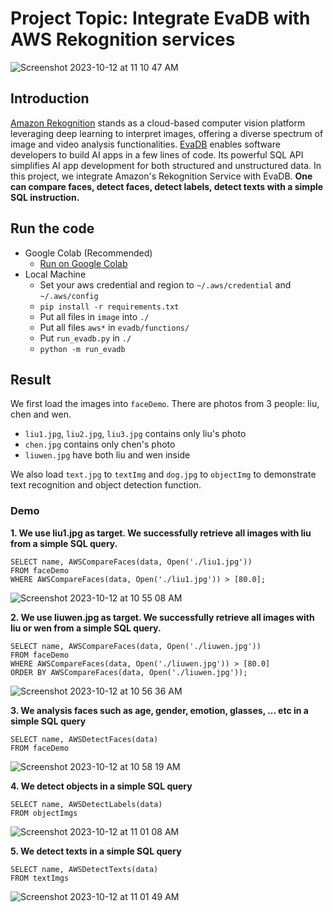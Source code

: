 # Project Topic: Integrate EvaDB with AWS Rekognition services
![Screenshot 2023-10-12 at 11 10 47 AM](https://github.com/Gting6/EvaDB_1/assets/46078333/9c56a682-e053-47cf-9345-dc27483969f6)


## Introduction
[Amazon Rekognition](https://aws.amazon.com/rekognition/) stands as a cloud-based computer vision platform leveraging deep learning to interpret images, offering a diverse spectrum of image and video analysis functionalities. [EvaDB](https://evadb.readthedocs.io/en/stable/index.html) enables software developers to build AI apps in a few lines of code. Its powerful SQL API simplifies AI app development for both structured and unstructured data. In this project, we integrate Amazon's Rekognition Service with EvaDB. **One can compare faces, detect faces, detect labels, detect texts with a simple SQL instruction.**

## Run the code
- Google Colab (Recommended)
  - [Run on Google Colab](https://colab.research.google.com/drive/1oVVlceoH1MiLBeESKhxiqs3m0yW7p6bx?usp=sharing)
- Local Machine
  - Set your aws credential and region to `~/.aws/credential` and `~/.aws/config`
  - `pip install -r requirements.txt`
  - Put all files in `image` into `./`
  - Put all files `aws*` in `evadb/functions/`
  - Put `run_evadb.py` in `./`
  - `python -m run_evadb`

## Result
We first load the images into `faceDemo`. There are photos from 3 people: liu, chen and wen.
- `liu1.jpg`, `liu2.jpg`, `liu3.jpg` contains only liu's photo
- `chen.jpg` contains only chen's photo
- `liuwen.jpg` have both liu and wen inside

We also load `text.jpg` to `textImg` and `dog.jpg` to `objectImg` to demonstrate text recognition and object detection function.

### Demo
**1. We use liu1.jpg as target. We successfully retrieve all images with liu from a simple SQL query.**
```
SELECT name, AWSCompareFaces(data, Open('./liu1.jpg'))
FROM faceDemo
WHERE AWSCompareFaces(data, Open('./liu1.jpg')) > [80.0];
```
![Screenshot 2023-10-12 at 10 55 08 AM](https://github.com/Gting6/EvaDB_1/assets/46078333/f135cd70-0608-4f65-9c24-ca7dc1f9df35)

**2. We use liuwen.jpg as target. We successfully retrieve all images with liu or wen from a simple SQL query.**
```
SELECT name, AWSCompareFaces(data, Open('./liuwen.jpg'))
FROM faceDemo
WHERE AWSCompareFaces(data, Open('./liuwen.jpg')) > [80.0]
ORDER BY AWSCompareFaces(data, Open('./liuwen.jpg'));
```
![Screenshot 2023-10-12 at 10 56 36 AM](https://github.com/Gting6/EvaDB_1/assets/46078333/702bef3a-4b92-4218-a3fd-b3e233fa3475)

**3. We analysis faces such as age, gender, emotion, glasses, ... etc in a simple SQL query**
```
SELECT name, AWSDetectFaces(data)
FROM faceDemo
```
![Screenshot 2023-10-12 at 10 58 19 AM](https://github.com/Gting6/EvaDB_1/assets/46078333/f600c261-22c1-405b-af2b-715c415c2cef)

**4. We detect objects in a simple SQL query**
```
SELECT name, AWSDetectLabels(data)
FROM objectImgs
```
![Screenshot 2023-10-12 at 11 01 08 AM](https://github.com/Gting6/EvaDB_1/assets/46078333/c4bb3469-aa10-4f16-a62a-5324dcd0a334)

**5. We detect texts in a simple SQL query**
```
SELECT name, AWSDetectTexts(data)
FROM textImgs
```
![Screenshot 2023-10-12 at 11 01 49 AM](https://github.com/Gting6/EvaDB_1/assets/46078333/c0e01e13-d7d4-4553-93b9-964f28c3e01a)

